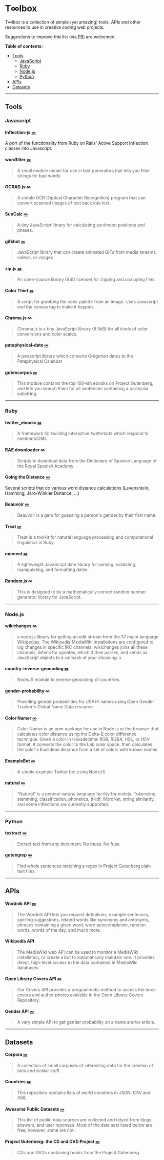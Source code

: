 
T∞lbox
=====

T∞lbox is a collection of simple (yet amazing) tools, APIs and other resources to use in creative coding web projects.  

Suggestions to improve this list (via [PR](https://github.com/javierarce/toolbox/pulls)) are welcomed.  

**Table of contents:**

* [Tools](#tools)
  * [JavaScript](#javascript)  
  * [Ruby](#ruby)  
  * [Node.js](#nodejs)  
  * [Python](#python)
* [APIs](#apis)
* [Datasets](#datasets)

___  

## Tools

### Javascript 

#### Inflection-js [∞](https://github.com/sonnym/inflection-js)  

A port of the functionality from Ruby on Rails' Active Support Inflection classes into Javascript.

#### wordfilter [∞](https://github.com/dariusk/wordfilter)

> A small module meant for use in text generators that lets you filter strings for bad words.

#### OCRAD.js [∞](http://antimatter15.com/ocrad.js/demo.html)

> A simple OCR (Optical Character Recognition) program that can convert scanned images of text back into text. 

#### SunCalc [∞](https://github.com/mourner/suncalc)

> A tiny JavaScript library for calculating sun/moon positions and phases.

#### gifshot [∞](https://github.com/yahoo/gifshot)

> JavaScript library that can create animated GIFs from media streams, videos, or images

#### zip.js [∞](http://gildas-lormeau.github.com/zip.js/) 

> An open-source library (BSD license) for zipping and unzipping files.

#### Color Thief [∞](https://github.com/lokesh/color-thief)

> A script for grabbing the color palette from an image. Uses Javascript and the canvas tag to make it happen.

#### Chroma.js [∞](https://github.com/gka/chroma.js)

> Chroma.js is a tiny JavaScript library (8.5kB) for all kinds of color conversions and color scales.

#### pataphysical-date [∞](https://github.com/mmai/pataphysical-date)

> A javascript library which converts Gregorian dates to the Pataphysical Calendar

#### gutencorpus [∞](https://github.com/dariusk/gutencorpus)

> This module contains the top 100-ish ebooks on Project Gutenberg, and lets you search them for all sentences containing a particular substring.

___  


### Ruby

#### twitter_ebooks [∞](https://github.com/mispy/twitter_ebooks)

> A framework for building interactive twitterbots which respond to mentions/DMs. 

#### RAE downloader [∞](https://github.com/raul/rae-downloader)

> Scripts to download data from the Dictionary of Spanish Language of the Royal Spanish Academy

#### Going the Distance [∞](https://github.com/schneems/going_the_distance)

Several scripts that do various word distance calculations (Levenshtein, Hamming, Jaro-Winkler Distance, …)

#### Beauvoir [∞](https://github.com/OpenGenderTracking/beauvoir)

> Beauvoir is a gem for guessing a person's gender by their first name.

#### Treat [∞](https://github.com/louismullie/treat)

> Treat is a toolkit for natural language processing and computational linguistics in Ruby. 

#### moment [∞](https://github.com/moment/moment)

> A lightweight JavaScript date library for parsing, validating, manipulating, and formatting dates.

#### Random.js [∞](https://github.com/ckknight/random-js)

> This is designed to be a mathematically correct random number generator library for JavaScript.


___  

### Node.js

#### wikichanges [∞](https://github.com/edsu/wikichanges)

> a node.js library for getting an edit stream from the 37 major language Wikipedias. The Wikipedia MediaWiki installations are configured to log changes in specific IRC channels. wikichanges joins all these channels, listens for updates, which it then parses, and sends as JavaScript objects to a callback of your choosing. x

#### country-reverse-geocoding [∞](https://github.com/totemstech/country-reverse-geocoding)

> NodeJS module to reverse geocoding of countries.

#### gender-probability [∞](https://github.com/dariusk/gender-probability)

> Providing gender probabilities for US/UK names using Open Gender Tracker's Global Name Data resource.

#### Color Namer [∞](https://github.com/zeke/color-namer)

> Color Namer is an npm package for use in Node.js or the browser that calculates color distance using the Delta-E color difference technique. Given a color in Hexadecimal RGB, RGBA, HSL, or HSV format, it converts the color to the Lab color space, then calculates the color's Euclidean distance from a set of colors with known names.

#### ExampleBot [∞](https://github.com/dariusk/examplebot)

> A simple example Twitter bot using NodeJS.

#### natural [∞](https://github.com/NaturalNode/natural)

> "Natural" is a general natural language facility for nodejs. Tokenizing, stemming, classification, phonetics, tf-idf, WordNet, string similarity, and some inflections are currently supported.

___  
  
### Python

#### textract [∞](https://github.com/deanmalmgren/textract)

> Extract text from any document. No muss. No fuss.

#### gutengrep [∞](https://github.com/hugovk/gutengrep/)

> Find whole sentences matching a regex in Project Gutenberg plain text files.

___

## APIs

#### Wordnik API [∞](http://api.wordnik.com)

> The Wordnik API lets you request definitions, example sentences, spelling suggestions, related words like synonyms and antonyms, phrases containing a given word, word autocompletion, random words, words of the day, and much more.

#### Wikipedia API [](http://www.mediawiki.org/wiki/API:Main_page)

> The MediaWiki web API can be used to monitor a MediaWiki installation, or create a bot to automatically maintain one. It provides direct, high-level access to the data contained in MediaWiki databases.

#### Open Library Covers API [∞](https://openlibrary.org/dev/docs/api/covers)

> Our Covers API provides a programmatic method to access the book covers and author photos available in the Open Library Covers Repository.

#### Gender API [∞](https://github.com/OpenGenderTracking/gender-api)

> A very simple API to get gender probability on a name and/or article.

___

## Datasets

#### Corpora [∞](https://github.com/dariusk/corpora)

> A collection of small corpuses of interesting data for the creation of bots and similar stuff.

#### Countries [∞](https://github.com/mledoze/countries)

> This repository contains lists of world countries in JSON, CSV and XML.

#### Awesome Public Datasets [∞](https://github.com/caesar0301/awesome-public-datasets)

> This list of public data sources are collected and tidyed from blogs, answers, and user reponses. Most of the data sets listed below are free, however, some are not.

#### Project Gutenberg: the CD and DVD Project [∞](http://www.gutenberg.org/wiki/Gutenberg:The_CD_and_DVD_Project)

> CDs and DVDs containing books from the Project Gutenberg. 
